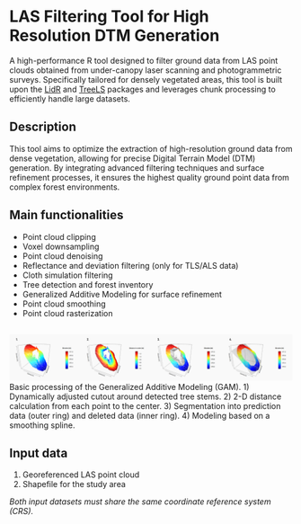 # LAS Filtering Tool for High Resolution DTM Generation #
A high-performance R tool designed to filter ground data from LAS point clouds obtained from under-canopy laser scanning and photogrammetric surveys. Specifically tailored for densely vegetated areas, this tool is built upon the [LidR](https://github.com/r-lidar/lidR) and [TreeLS](https://github.com/tiagodc/TreeLS) packages and leverages chunk processing to efficiently handle large datasets.

## Description ##
This tool aims to optimize the extraction of high-resolution ground data from dense vegetation, allowing for precise Digital Terrain Model (DTM) generation. By integrating advanced filtering techniques and surface refinement processes, it ensures the highest quality ground point data from complex forest environments.

## Main functionalities ##
- Point cloud clipping
- Voxel downsampling
- Point cloud denoising
- Reflectance and deviation filtering (only for TLS/ALS data)
- Cloth simulation filtering
- Tree detection and forest inventory
- Generalized Additive Modeling for surface refinement
- Point cloud smoothing
- Point cloud rasterization

## ##
<img src="https://github.com/Benediktm98/LAS-Filtering-Tool/blob/main/LAS_Filtering_Tool_GAM.png" alt="GAM processing steps">
Basic processing of the Generalized Additive Modeling (GAM). 1) Dynamically adjusted cutout around detected tree stems. 2) 2-D distance calculation from each point to the center. 3) Segmentation into prediction data (outer ring) and deleted data (inner ring). 4) Modeling based on a smoothing spline.


## Input data ##
1. Georeferenced LAS point cloud
2. Shapefile for the study area
   
*Both input datasets must share the same coordinate reference system (CRS).*

